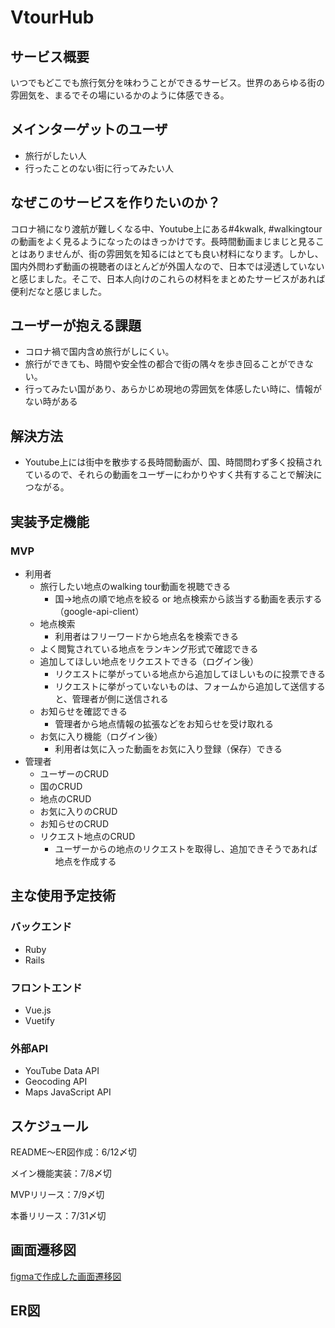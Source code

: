 # VtourHub

## サービス概要
いつでもどこでも旅行気分を味わうことができるサービス。世界のあらゆる街の雰囲気を、まるでその場にいるかのように体感できる。

## メインターゲットのユーザ
- 旅行がしたい人
- 行ったことのない街に行ってみたい人

## なぜこのサービスを作りたいのか？
コロナ禍になり渡航が難しくなる中、Youtube上にある#4kwalk, #walkingtourの動画をよく見るようになったのはきっかけです。長時間動画まじまじと見ることはありませんが、街の雰囲気を知るにはとても良い材料になります。しかし、国内外問わず動画の視聴者のほとんどが外国人なので、日本では浸透していないと感じました。そこで、日本人向けのこれらの材料をまとめたサービスがあれば便利だなと感じました。

## ユーザーが抱える課題
- コロナ禍で国内含め旅行がしにくい。
- 旅行ができても、時間や安全性の都合で街の隅々を歩き回ることができない。
- 行ってみたい国があり、あらかじめ現地の雰囲気を体感したい時に、情報がない時がある

## 解決方法
- Youtube上には街中を散歩する長時間動画が、国、時間問わず多く投稿されているので、それらの動画をユーザーにわかりやすく共有することで解決につながる。

## 実装予定機能
### MVP
- 利用者
  - 旅行したい地点のwalking tour動画を視聴できる
    - 国→地点の順で地点を絞る or 地点検索から該当する動画を表示する（google-api-client）
  - 地点検索
    - 利用者はフリーワードから地点名を検索できる
  - よく閲覧されている地点をランキング形式で確認できる
  - 追加してほしい地点をリクエストできる（ログイン後）
    - リクエストに挙がっている地点から追加してほしいものに投票できる
    - リクエストに挙がっていないものは、フォームから追加して送信すると、管理者が側に送信される
  - お知らせを確認できる
    - 管理者から地点情報の拡張などをお知らせを受け取れる
  - お気に入り機能（ログイン後）
    - 利用者は気に入った動画をお気に入り登録（保存）できる
- 管理者
  - ユーザーのCRUD
  - 国のCRUD
  - 地点のCRUD
  - お気に入りのCRUD
  - お知らせのCRUD
  - リクエスト地点のCRUD
    - ユーザーからの地点のリクエストを取得し、追加できそうであれば地点を作成する

## 主な使用予定技術
### バックエンド
- Ruby
- Rails

### フロントエンド
- Vue.js
- Vuetify

### 外部API
- YouTube Data API
- Geocoding API
- Maps JavaScript API

## スケジュール
README〜ER図作成：6/12〆切

メイン機能実装：7/8〆切

MVPリリース：7/9〆切

本番リリース：7/31〆切

## 画面遷移図
[figmaで作成した画面遷移図](https://www.figma.com/file/JhXUkEsOpPW3FJeYJXeJCo/%E7%94%BB%E9%9D%A2%E9%81%B7%E7%A7%BB%E5%9B%B3?node-id=0%3A1)

## ER図
